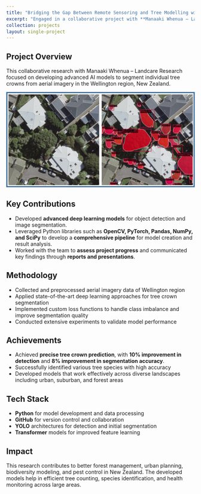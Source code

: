 ```yaml
---
title: "Bridging the Gap Between Remote Sensoring and Tree Modelling with Data Science"
excerpt: "Engaged in a collaborative project with **Manaaki Whenua – Landcare Research**, focusing on the image segmentation of individual tree crowns from aerial imagery in the Wellington region, 2022-2025<br/><img src='/images/tree.png'>"
collection: projects
layout: single-project
---
```


## Project Overview

This collaborative research with Manaaki Whenua – Landcare Research focused on developing advanced AI models to segment individual tree crowns from aerial imagery in the Wellington region, New Zealand.

![Tree Crown Segmentation](/images/tree.png)

## Key Contributions

- Developed **advanced deep learning models** for object detection and image segmentation.  
- Leveraged Python libraries such as **OpenCV, PyTorch, Pandas, NumPy, and SciPy** to develop a **comprehensive pipeline** for model creation and result analysis.  
- Worked with the team to **assess project progress** and communicated key findings through **reports and presentations**.  

## Methodology

- Collected and preprocessed aerial imagery data of Wellington region
- Applied state-of-the-art deep learning approaches for tree crown segmentation
- Implemented custom loss functions to handle class imbalance and improve segmentation quality
- Conducted extensive experiments to validate model performance

## Achievements

- Achieved **precise tree crown prediction**, with **10% improvement in detection** and **8% improvement in segmentation accuracy**.  
- Successfully identified various tree species with high accuracy
- Developed models that work effectively across diverse landscapes including urban, suburban, and forest areas

## Tech Stack

- **Python** for model development and data processing
- **GitHub** for version control and collaboration
- **YOLO** architectures for detection and initial segmentation
- **Transformer** models for improved feature learning

## Impact

This research contributes to better forest management, urban planning, biodiversity modeling, and pest control in New Zealand. The developed models help in efficient tree counting, species identification, and health monitoring across large areas.
